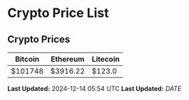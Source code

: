 # Crypto Price List

## Crypto Prices
| Bitcoin | Ethereum | Litecoin |
| ------- | -------- | -------- |
| $101748 | $3916.22 | $123.0 |
**Last Updated:** 2024-12-14 05:54 UTC
**Last Updated:** $DATE$
